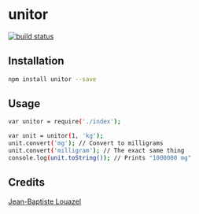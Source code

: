 # unitor



[![build status](https://secure.travis-ci.org/jlouazel/unitor.png)](http://travis-ci.org/jlouazel/unitor)

## Installation

```sh
npm install unitor --save
```

## Usage

```sh
var unitor = require('./index');

var unit = unitor(1, 'kg');
unit.convert('mg'); // Convert to milligrams
unit.convert('milligram'); // The exact same thing
console.log(unit.toString()); // Prints "1000000 mg"
```

## Credits
[Jean-Baptiste Louazel](https://github.com/jlouazel/)
